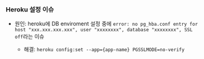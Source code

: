 ### Heroku 설정 이슈

- 원인: heroku에 DB enviroment 설정 중에 `error: no pg_hba.conf entry for host "xxx.xxx.xxx.xxx", user "xxxxxxxx", database "xxxxxxxx", SSL off`라는 이슈

  - 해결: `heroku config:set --app={app-name} PGSSLMODE=no-verify`
